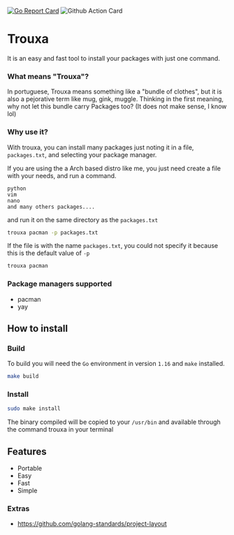 [![Go Report Card](https://goreportcard.com/badge/github.com/Baianoware/trouxa)](https://goreportcard.com/report/github.com/Baianoware/trouxa)
![Github Action Card](https://github.com/Baianoware/trouxa/actions/workflows/go.yml/badge.svg)
# Trouxa

It is an easy and fast tool to install your packages with just one command.

### What means "Trouxa"?

In portuguese, Trouxa means something like a "bundle of clothes", but it is also a pejorative term like mug, gink, muggle. 
Thinking in the first meaning, why not let this bundle carry Packages too? (It does not make sense, I know lol)

### Why use it?
With trouxa, you can install many packages just noting it in a file, `packages.txt`, and selecting your package manager.

If you are using the a Arch based distro like me, you just need create a file with your needs, and run a command.

```text
python
vim
nano
and many others packages....
```
and run it on the same directory as the `packages.txt`
```sh
trouxa pacman -p packages.txt
```
If the file is with the name `packages.txt`, you could not specify it because this is the default value of `-p`
```sh
trouxa pacman
```


### Package managers supported
- pacman
- yay

## How to install

### Build
To build you will need the `Go` environment in version `1.16` and `make` installed.
```sh
make build
```

### Install
```sh
sudo make install 
```
The binary compiled will be copied to your `/usr/bin` and available through the command trouxa in your terminal

## Features 

- Portable
- Easy
- Fast
- Simple

### Extras

- https://github.com/golang-standards/project-layout

